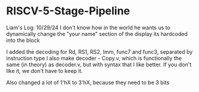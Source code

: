 # RISCV-5-Stage-Pipeline

Liam's Log: 10/29/24
I don't know how in the world he wants us to dynamically change the "your name" section of the display
	its hardcoded into the block

I added the decoding for Rd, RS1, RS2, Imm, func7 and func3, separated by instruction type
I also make decoder - Copy.v, which is functionally the same (in theory) as decoder.v, but with syntax that I like better. If you don't like it, we don't have to keep it.

Also changed a lot of 1'hX to 3'hX, because they need to be 3 bits